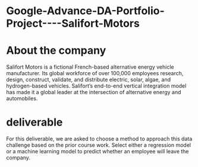# Google-Advance-DA-Portfolio-Project----Salifort-Motors
# About the company
Salifort Motors is a fictional French-based alternative energy vehicle manufacturer. Its global workforce of over 100,000 employees research, design, 
construct, validate, and distribute electric, solar, algae, and hydrogen-based vehicles. Salifort’s end-to-end vertical integration model has made it 
a global leader at the intersection of alternative energy and automobiles.       

# deliverable
For this deliverable, we are asked to choose a method to approach this data challenge based on the prior course work. Select either a regression model 
or a machine learning model to predict whether an employee will leave the company.
